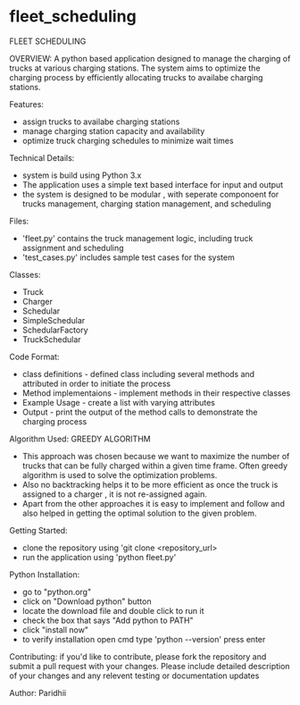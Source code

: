 # fleet_scheduling
FLEET SCHEDULING 

OVERVIEW:
A python based application designed to manage the charging of trucks at various charging stations.
The system aims to optimize the charging process by efficiently allocating trucks to availabe charging stations.

Features:
* assign trucks to availabe charging stations
* manage charging station capacity and availability
* optimize truck charging schedules to  minimize wait times 

Technical Details:
* system is build using Python 3.x
* The application uses a simple text based interface for input and output
* the system is designed to be modular , with seperate componoent for trucks management, charging station management, and scheduling

Files:
* 'fleet.py' contains the truck management logic, including truck assignment and scheduling
* 'test_cases.py' includes sample test cases for the system

Classes:
* Truck
* Charger
* Schedular
* SimpleSchedular
* SchedularFactory
* TruckSchedular

Code Format:
* class definitions - defined class including several methods and attributed in order to initiate the process
* Method implementaions - implement methods in their respective classes
* Example Usage - create a list with varying attributes
* Output - print the output of the method calls to demonstrate the charging process

Algorithm Used: GREEDY ALGORITHM
* This approach was chosen because we want to maximize the number of trucks that can be fully charged within a given time frame. Often greedy algorithm is used to solve the optimization problems.
*	Also no backtracking helps it to be more efficient as once the truck is assigned to a charger , it is not re-assigned again.
*	Apart from the other approaches it is easy to implement and follow and also helped in getting the optimal solution to the given problem.

Getting Started:
* clone the repository using 'git clone <repository_url>
* run the application using 'python fleet.py'

Python Installation:
* go to "python.org"
* click on "Download python" button
* locate the download file and double click to run it
* check the box that says "Add python to PATH"
* click "install now"
* to verify installation open cmd type 'python --version' press enter

Contributing:
if you'd like to contribute, please fork the repository and submit a pull request with your changes. Please include detailed description of your changes and any relevent testing or documentation updates

Author:
Paridhii
